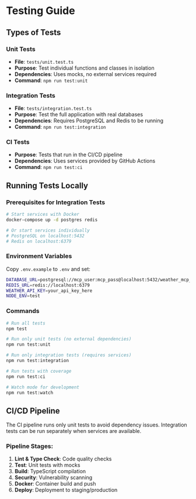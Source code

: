 # Testing Guide

## Types of Tests

### Unit Tests
- **File**: `tests/unit.test.ts`
- **Purpose**: Test individual functions and classes in isolation
- **Dependencies**: Uses mocks, no external services required
- **Command**: `npm run test:unit`

### Integration Tests
- **File**: `tests/integration.test.ts`
- **Purpose**: Test the full application with real databases
- **Dependencies**: Requires PostgreSQL and Redis to be running
- **Command**: `npm run test:integration`

### CI Tests
- **Purpose**: Tests that run in the CI/CD pipeline
- **Dependencies**: Uses services provided by GitHub Actions
- **Command**: `npm run test:ci`

## Running Tests Locally

### Prerequisites for Integration Tests
```bash
# Start services with Docker
docker-compose up -d postgres redis

# Or start services individually
# PostgreSQL on localhost:5432
# Redis on localhost:6379
```

### Environment Variables
Copy `.env.example` to `.env` and set:
```bash
DATABASE_URL=postgresql://mcp_user:mcp_pass@localhost:5432/weather_mcp_test
REDIS_URL=redis://localhost:6379
WEATHER_API_KEY=your_api_key_here
NODE_ENV=test
```

### Commands
```bash
# Run all tests
npm test

# Run only unit tests (no external dependencies)
npm run test:unit

# Run only integration tests (requires services)
npm run test:integration

# Run tests with coverage
npm run test:ci

# Watch mode for development
npm run test:watch
```

## CI/CD Pipeline

The CI pipeline runs only unit tests to avoid dependency issues. Integration tests can be run separately when services are available.

### Pipeline Stages:
1. **Lint & Type Check**: Code quality checks
2. **Test**: Unit tests with mocks
3. **Build**: TypeScript compilation
4. **Security**: Vulnerability scanning
5. **Docker**: Container build and push
6. **Deploy**: Deployment to staging/production
